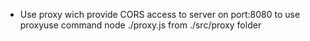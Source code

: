 - Use proxy wich provide CORS access to server on port:8080
to use proxyuse command  node ./proxy.js from ./src/proxy folder